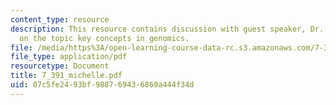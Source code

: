 ```yaml
---
content_type: resource
description: This resource contains discussion with guest speaker, Dr. Michelle Mischke
  on the topic key concepts in genomics.
file: /media/https%3A/open-learning-course-data-rc.s3.amazonaws.com/7-391-concept-centered-teaching-fall-2005/07c5fe2493bf988769436869a444f34d_7_391_michelle.pdf
file_type: application/pdf
resourcetype: Document
title: 7_391_michelle.pdf
uid: 07c5fe24-93bf-9887-6943-6869a444f34d
---
```

